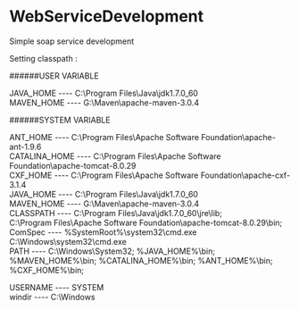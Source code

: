 # WebServiceDevelopment

Simple soap service development

Setting classpath :

######USER VARIABLE
 
JAVA_HOME         ----           C:\Program Files\Java\jdk1.7.0_60  
MAVEN_HOME        ----           G:\Maven\apache-maven-3.0.4  

######SYSTEM VARIABLE

ANT_HOME          ----           C:\Program Files\Apache Software Foundation\apache-ant-1.9.6  
CATALINA_HOME     ----           C:\Program Files\Apache Software Foundation\apache-tomcat-8.0.29  
CXF_HOME          ----           C:\Program Files\Apache Software Foundation\apache-cxf-3.1.4  
JAVA_HOME         ----           C:\Program Files\Java\jdk1.7.0_60  
MAVEN_HOME        ----           G:\Maven\apache-maven-3.0.4  
CLASSPATH         ----           C:\Program Files\Java\jdk1.7.0_60\jre\lib;  
                                 C:\Program Files\Apache Software Foundation\apache-tomcat-8.0.29\bin;  
ComSpec           ----           %SystemRoot%\system32\cmd.exe  
                                 C:\Windows\system32\cmd.exe  
PATH              ----           C:\Windows\System32;
                                 %JAVA_HOME%\bin;
                                 %MAVEN_HOME%\bin;
                                 %CATALINA_HOME%\bin;
                                 %ANT_HOME%\bin;
                                 %CXF_HOME%\bin;

USERNAME          ----           SYSTEM  
windir            ----           C:\Windows
